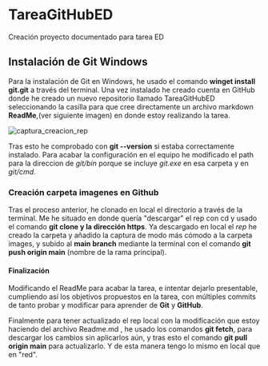 # TareaGitHubED
Creación proyecto documentado para tarea ED

## Instalación de Git Windows
Para la instalación de Git en Windows, he usado el comando **winget install git.git** a través del terminal. Una vez instalado he creado cuenta en GitHub donde he creado un nuevo repositorio llamado TareaGitHubED seleccionando la casilla para que cree directamente un archivo markdown **ReadMe**,(ver siguiente imagen) en donde estoy realizando la tarea.

![captura_creacion_rep](images/Imagen_Creación_Repositorio.png)

Tras esto he comprobado con **git --version** si estaba correctamente instalado. Para acabar la configuración en el equipo he modificado el path para la direccion de *git/bin* porque se incluye *git.exe* en esa carpeta y en *git/cmd*.

### Creación carpeta imagenes en Github
Tras el proceso anterior, he clonado en local el directorio a través de la terminal. Me he situado en donde quería "descargar" el rep con cd y usado el comando **git clone y la dirección https**.
Ya descargado en local el *rep* he creado la carpeta y añadido la captura de modo más cómodo a la carpeta images, y subido al **main branch** mediante la terminal con el comando **git push origin main** (nombre de la rama principal).

#### Finalización
Modificando el ReadMe para acabar la tarea, e intentar dejarlo presentable, cumpliendo así los objetivos propuestos en la tarea, con múltiples commits de tanto probar y modificar para aprender de **Git** y **GitHub**.

Finalmente para tener actualizado el rep local con la modificación que estoy haciendo del archivo Readme.md , he usado los comandos **git fetch**, para descargar los cambios sin aplicarlos aún, y tras esto el comando **git pull origin main** para actualizarlo. Y de esta manera tengo lo mismo en local que en "red".



